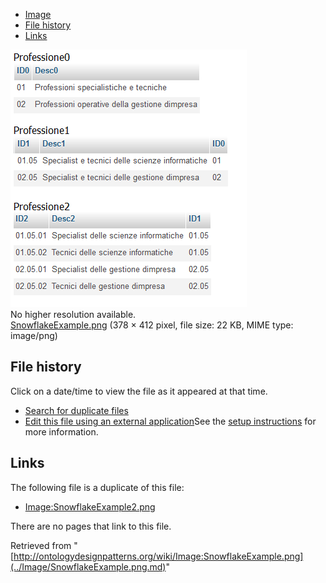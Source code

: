 * [Image](../Image/SnowflakeExample.png.md#file)
* [File history](../Image/SnowflakeExample.png.md#filehistory)
* [Links](../Image/SnowflakeExample.png.md#filelinks)

[![Image:SnowflakeExample.png](../images/1/15/SnowflakeExample.png)](../images/1/15/SnowflakeExample.png)  
No higher resolution available.  
[SnowflakeExample.png](../images/1/15/SnowflakeExample.png)‎ (378 × 412 pixel, file size: 22 KB, MIME type: image/png)

## File history

Click on a date/time to view the file as it appeared at that time.



  
* [Search for duplicate files](http://ontologydesignpatterns.org/wiki/Special:FileDuplicateSearch/SnowflakeExample.png "Special:FileDuplicateSearch/SnowflakeExample.png")
* [Edit this file using an external application](http://ontologydesignpatterns.org/wiki/index.php?title=Image:SnowflakeExample.png&action=edit&externaledit=true&mode=file "Image:SnowflakeExample.png")See the [setup instructions](http://www.mediawiki.org/wiki/Manual:External_editors "http://www.mediawiki.org/wiki/Manual:External_editors") for more information.

## Links



The following file is a duplicate of this file:


* [Image:SnowflakeExample2.png](../Image/SnowflakeExample2.png.md "Image:SnowflakeExample2.png")


There are no pages that link to this file.




Retrieved from "[http://ontologydesignpatterns.org/wiki/Image:SnowflakeExample.png](../Image/SnowflakeExample.png.md)"